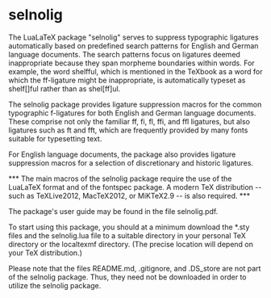 selnolig
========

The LuaLaTeX package "selnolig" serves to suppress typographic ligatures automatically based on predefined search patterns for English and German language documents. The search patterns focus on ligatures deemed inappropriate because they span morpheme boundaries within words. For example, the word shelfful, which is mentioned in the TeXbook as a word for which the ff-ligature might be inappropriate, is automatically typeset as shelf[]ful rather than as shel[ff]ul.

The selnolig package provides ligature suppression macros for the common typographic f-ligatures for both English and German language documents. These comprise not only the familiar ff, fi, fl, ffi, and ffl ligatures, but also ligatures such as ft and fft, which are frequently provided by many fonts suitable for typesetting text.

For English language documents, the package also provides ligature suppression macros for a selection of discretionary and historic ligatures.

*** The main macros of the selnolig package require the use of the LuaLaTeX format and of the fontspec package. A modern TeX distribution -- such as TeXLive2012, MacTeX2012, or MiKTeX2.9 -- is also required. ***

The package's user guide may be found in the file selnolig.pdf.

To start using this package, you should at a minimum download the *.sty files and the selnolig.lua file to a suitable directory in your personal TeX directory or the localtexmf directory. (The precise location will depend on your TeX distribution.)

Please note that the files README.md, .gitignore, and .DS_store are not part of the selnolig package. Thus, they need not be downloaded in order to utilize the selnolig package.
